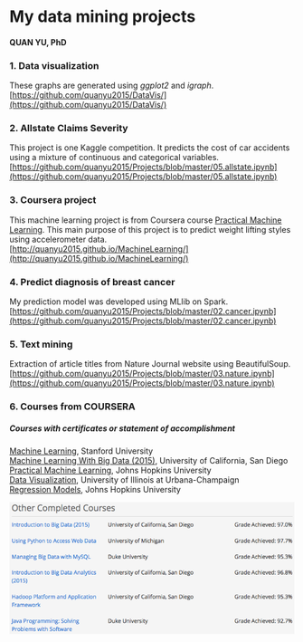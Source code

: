 # My data mining projects
####  QUAN YU, PhD

### 1. Data visualization   
These graphs are generated using _ggplot2_ and _igraph_.  
[https://github.com/quanyu2015/DataVis/](https://github.com/quanyu2015/DataVis/)

### 2. Allstate Claims Severity 
This project is one Kaggle competition. It predicts the cost of car accidents using a mixture of continuous and categorical variables.   
[https://github.com/quanyu2015/Projects/blob/master/05.allstate.ipynb](https://github.com/quanyu2015/Projects/blob/master/05.allstate.ipynb)

### 3. Coursera project
This machine learning project is from Coursera course [Practical Machine Learning](https://www.coursera.org/learn/practical-machine-learning). This main purpose of this project is to predict weight lifting styles using accelerometer data.    
[http://quanyu2015.github.io/MachineLearning/](http://quanyu2015.github.io/MachineLearning/)

### 4. Predict diagnosis of breast cancer
My prediction model was developed using MLlib on Spark.         
[https://github.com/quanyu2015/Projects/blob/master/02.cancer.ipynb](https://github.com/quanyu2015/Projects/blob/master/02.cancer.ipynb)

### 5. Text mining
Extraction of article titles from Nature Journal website using BeautifulSoup.  
[https://github.com/quanyu2015/Projects/blob/master/03.nature.ipynb](https://github.com/quanyu2015/Projects/blob/master/03.nature.ipynb)

### 6. Courses from COURSERA
##### Courses with certificates or statement of accomplishment

[Machine Learning](https://www.coursera.org/account/accomplishments/records/7G7FKX5VZTAW), Stanford University    
[Machine Learning With Big Data (2015)](https://www.coursera.org/account/accomplishments/records/A6CPJEFVWBAD), University of California, San Diego   
[Practical Machine Learning](https://www.coursera.org/account/accomplishments/records/cLCbN4a74LcbM2Sg), Johns Hopkins University   
[Data Visualization](https://www.coursera.org/account/accomplishments/records/3Ps4LewAvNcwvfRG), University of Illinois at Urbana-Champaign    
[Regression Models](https://www.coursera.org/maestro/api/certificate/get_certificate?course_id=973533), Johns Hopkins University   

<img src="/data/others.png" width = "700">

